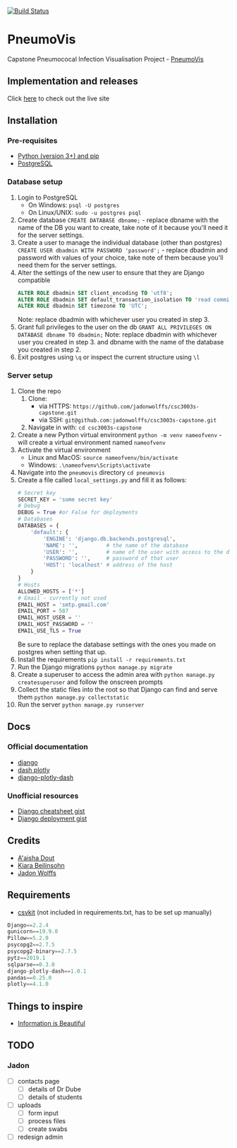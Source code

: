 [![Build Status](https://travis-ci.com/jadonwolffs/csc3003s-capstone.svg?token=42WKBBESQyTJCATo8mTj&branch=master)](https://travis-ci.com/jadonwolffs/csc3003s-capstone)
# PneumoVis
Capstone Pneumococal Infection Visualisation Project - [PneumoVis](https://github.com/jadonwolffs/csc3003s-capstone)
## Implementation and releases
Click [here](http://bit.ly/csc3003s-capstone) to check out the live site

## Installation
### Pre-requisites
*   [Python (version 3+) and pip](https://www.python.org/)
*   [PostgreSQL](https://www.postgresql.org/)
### Database setup
1.  Login to PostgreSQL
    *   On Windows:     `psql -U postgres`
    *   On Linux/UNIX:  `sudo -u postgres psql`
2.  Create database
    `CREATE DATABASE dbname;` - replace dbname with the name of the DB you want to create, take note of it because you'll need it for the server settings.
3.  Create a user to manage the individual database (other than postgres)
    `CREATE USER dbadmin WITH PASSWORD 'password';` - replace dbadmin and password with values of your choice, take note of them because you'll need them for the server settings.
4.  Alter the settings of the new user to ensure that they are Django compatible
    ```sql
    ALTER ROLE dbadmin SET client_encoding TO 'utf8';
    ALTER ROLE dbadmin SET default_transaction_isolation TO 'read committed';
    ALTER ROLE dbadmin SET timezone TO 'UTC';
    ```
    Note: replace dbadmin with whichever user you created in step 3.
5.  Grant full privileges to the user on the db
    `GRANT ALL PRIVILEGES ON DATABASE dbname TO dbadmin;`
    Note: replace dbadmin with whichever user you created in step 3. and dbname with the name of the database you created in step 2.
6.  Exit postgres using `\q` or inspect the current structure using `\l`

### Server setup
1.  Clone the repo
    1.  Clone:
        *   via HTTPS:  `https://github.com/jadonwolffs/csc3003s-capstone.git`
        *   via SSH:    `git@github.com:jadonwolffs/csc3003s-capstone.git`
    2.  Navigate in with: `cd csc3003s-capstone`
2.  Create a new Python virtual environment
    `python -m venv nameofvenv` - will create a virtual environment named `nameofvenv`
3.  Activate the virtual environment 
    *   Linux and MacOS: `source nameofvenv/bin/activate`
    *   Windows: `.\nameofvenv\Scripts\activate`
4.  Navigate into the `pneumovis` directory
    `cd pneumovis`
5.  Create a file called `local_settings.py` and fill it as follows:
    ```python
    # Secret key
    SECRET_KEY = 'some secret key'
    # Debug
    DEBUG = True #or False for deployments
    # Databases
    DATABASES = {
        'default': {
            'ENGINE': 'django.db.backends.postgresql',
            'NAME': '',         # the name of the database
            'USER': '',         # name of the user with access to the db
            'PASSWORD': '',     # password of that user
            'HOST': 'localhost' # address of the host
        }
    }
    # Hosts
    ALLOWED_HOSTS = ['*']
    # Email - currently not used
    EMAIL_HOST = 'smtp.gmail.com'
    EMAIL_PORT = 587
    EMAIL_HOST_USER = ''
    EMAIL_HOST_PASSWORD = ''
    EMAIL_USE_TLS = True
    ```
    Be sure to replace the database settings with the ones you made on postgres when setting that up.
6.  Install the requirements
    `pip install -r requirements.txt`
7.  Run the Django migrations
    `python manage.py migrate`
8.  Create a superuser to access the admin area with
    `python manage.py createsuperuser` and follow the onscreen prompts
9.  Collect the static files into the root so that Django can find and serve them
    `python manage.py collectstatic`
10.  Run the server
    `python manage.py runserver`

## Docs

### Official documentation
*   [django](https://docs.djangoproject.com/en/2.2/)
*   [dash plotly](https://dash.plot.ly/)
*   [django-plotly-dash](https://django-plotly-dash.readthedocs.io/en/latest/index.html)

### Unofficial resources
*   [Django cheatsheet gist](https://gist.github.com/bradtraversy/0df61e9b306db3d61eb24793b6b7132d)
*   [Django deployment gist](https://gist.github.com/bradtraversy/cfa565b879ff1458dba08f423cb01d71)

## Credits
* [A'aisha Dout](https://github.com/adout1902)
* [Kiara Beilinsohn](https://github.com/kiaraBeilinsohn)
* [Jadon Wolffs](https://github.com/jadonwolffs)

## Requirements
* [csvkit](https://github.com/wireservice/csvkit) (not included in requirements.txt, has to be set up manually)
```js
Django==2.2.4
gunicorn==19.9.0
Pillow==5.2.0
psycopg2==2.7.5
psycopg2-binary==2.7.5
pytz==2019.1
sqlparse==0.3.0
django-plotly-dash==1.0.1
pandas==0.25.0
plotly==4.1.0
```
## Things to inspire
* [Information is Beautiful](https://informationisbeautiful.net/)

## TODO

### Jadon
* [ ] contacts page
    * [ ] details of Dr Dube
    * [ ] details of students
* [ ] uploads
    * [ ] form input
    * [ ] process files
    * [ ] create swabs
* [ ] redesign admin
